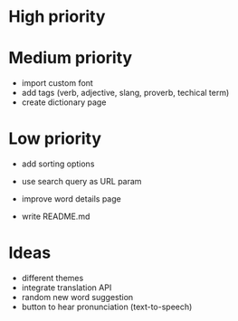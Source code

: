 # High priority

# Medium priority
- import custom font
- add tags (verb, adjective, slang, proverb, techical term)
- create dictionary page

# Low priority
- add sorting options
- use search query as URL param
- improve word details page

- write README.md

# Ideas
- different themes
- integrate translation API
- random new word suggestion
- button to hear pronunciation (text-to-speech)